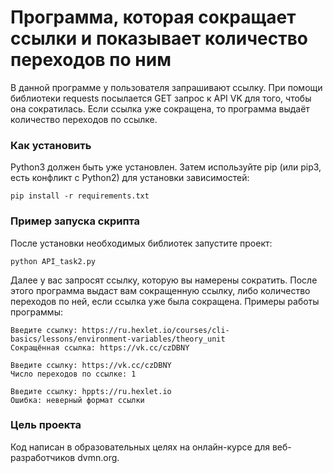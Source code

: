# Программа, которая сокращает ссылки и показывает количество переходов по ним

В данной программе у пользователя запрашивают ссылку. При помощи библиотеки requests посылается GET запрос к API VK для того, чтобы она сократилась. Если ссылка уже сокращена, то программа выдаёт количество переходов по ссылке.

### Как установить

Python3 должен быть уже установлен. Затем используйте pip (или pip3, есть конфликт с Python2) для установки зависимостей:
```
pip install -r requirements.txt
```

### Пример запуска скрипта

После установки необходимых библиотек запустите проект:
```
python API_task2.py
```
Далее у вас запросят ссылку, которую вы намерены сократить. После этого программа выдаст вам сокращенную ссылку, либо количество переходов по ней, если ссылка уже была сокращена. Примеры работы программы:
```
Введите ссылку: https://ru.hexlet.io/courses/cli-basics/lessons/environment-variables/theory_unit
Сокращённая ссылка: https://vk.cc/czDBNY
```
```
Введите ссылку: https://vk.cc/czDBNY
Число переходов по ссылке: 1
```
```
Введите ссылку: hppts://ru.hexlet.io
Ошибка: неверный формат ссылки
```

### Цель проекта
Код написан в образовательных целях на онлайн-курсе для веб-разработчиков dvmn.org.